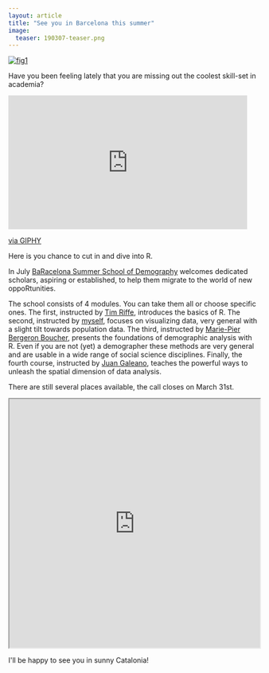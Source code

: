 ```yaml
---
layout: article
title: "See you in Barcelona this summer"
image:
  teaser: 190307-teaser.png
---
```


[![fig1][f1]][f1]  

Have you been feeling lately that you are missing out the coolest skill-set in academia? 

<iframe src="https://giphy.com/embed/wopWMLdax7xfxkRggF" width="480" height="269" frameBorder="0" class="giphy-embed" allowFullScreen></iframe><p><a href="https://giphy.com/gifs/wopWMLdax7xfxkRggF">via GIPHY</a></p>

Here is you chance to cut in and dive into R. 

In July [BaRacelona Summer School of Demography][bssd] welcomes dedicated scholars, aspiring or established, to help them migrate to the world of new oppoRtunities. 

The school consists of 4 modules. You can take them all or choose specific ones. The first, instructed by [Tim Riffe][tim], introduces the basics of R. The second, instructed by [myself][ilya], focuses on visualizing data, very general with a slight tilt towards population data. The third, instructed by [Marie-Pier Bergeron Boucher][mariepier], presents the foundations of demographic analysis with R. Even if you are not (yet) a demographer these methods are very general and are usable in a wide range of social science disciplines. Finally, the fourth course, instructed by [Juan Galeano][juan], teaches the powerful ways to unleash the spatial dimension of data analysis. 

There are still several places available, the call  closes on March 31st.

<iframe width="100%" height="500px" style="background: #FFFFFF;" src="https://ced.uab.cat/courses/barcelona-summer-school-of-demography/"></iframe>

I'll be happy to see you in sunny Catalonia!

[bssd]: https://bit.ly/bssd2019
[tim]: https://twitter.com/timriffe1
[ilya]: https://twitter.com/ikashnitsky
[mariepier]: https://portal.findresearcher.sdu.dk/da/persons/mpbergeron
[juan]: https://twitter.com/CEDemografia



[f1]: https://ikashnitsky.github.io/images/190307/tutors-bg.png